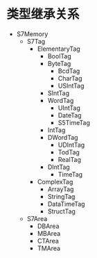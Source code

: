 # 类型继承关系

* S7Memory
  * S7Tag
    * ElementaryTag
      * BoolTag
      * ByteTag
        * BcdTag
        * CharTag
        * USIntTag
      * SIntTag
      * WordTag
        * UIntTag
        * DateTag
        * S5TimeTag
      * IntTag
      * DWordTag
        * UDIntTag
        * TodTag
        * RealTag
      * DIntTag
        * TimeTag
    * ComplexTag
      * ArrayTag
      * StringTag
      * DataTimeTag
      * StructTag
  * S7Area
    * DBArea
    * MBArea
    * CTArea
    * TMArea
